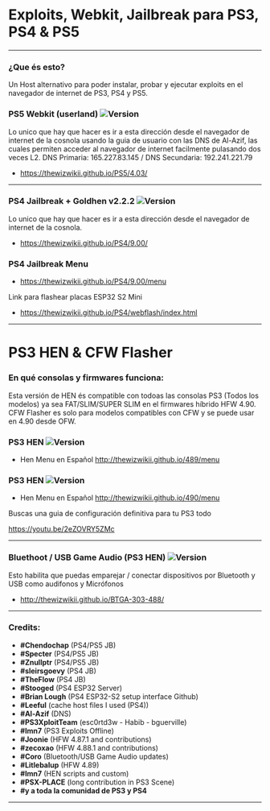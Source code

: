 # Exploits, Webkit, Jailbreak para PS3, PS4 & PS5
---

### ¿Que és esto?

Un Host alternativo para poder instalar, probar y ejecutar exploits en el navegador de internet de PS3, PS4 y PS5.

### PS5 Webkit (userland) ![Version](https://img.shields.io/badge/Version-4.03-brightred.svg)

Lo unico que hay que hacer es ir a esta dirección desde el navegador de internet de la cosnola usando la guia de usuario con las DNS de Al-Azif, las cuales permiten acceder al navegador de internet facilmente pulasando dos veces L2. DNS Primaria: 165.227.83.145 / DNS Secundaria: 192.241.221.79

- https://thewizwikii.github.io/PS5/4.03/

---

### PS4 Jailbreak + Goldhen v2.2.2 ![Version](https://img.shields.io/badge/Version-9.00-brightgreen.svg)

Lo unico que hay que hacer es ir a esta dirección desde el navegador de internet de la cosnola.

- https://thewizwikii.github.io/PS4/9.00/

### PS4 Jailbreak Menu

- https://thewizwikii.github.io/PS4/9.00/menu

Link para flashear placas ESP32 S2 Mini

- https://thewizwikii.github.io/PS4/webflash/index.html

---

# PS3 HEN & CFW Flasher

### En qué consolas y firmwares funciona:

Esta versión de HEN és compatible con todoas las consolas PS3 (Todos los modelos) ya sea FAT/SLIM/SUPER SLIM en el firmwares híbrido HFW 4.90. CFW Flasher es solo para modelos compatibles con CFW y se puede usar en 4.90 desde OFW.


### PS3 HEN ![Version](https://img.shields.io/badge/Version-4.89-red.svg)
- Hen Menu en Español http://thewizwikii.github.io/489/menu

### PS3 HEN ![Version](https://img.shields.io/badge/Version-4.90-brightgreen.svg)
- Hen Menu en Español http://thewizwikii.github.io/490/menu

Buscas una guia de configuración definitiva para tu PS3 todo 

https://youtu.be/2eZOVRY5ZMc

---

### Bluethoot / USB Game Audio (PS3 HEN) ![Version](https://img.shields.io/badge/Version-4.88-brightgreen.svg)

Esto habilita que puedas emparejar / conectar dispositivos por Bluetooth y USB como audifonos y Micrófonos

- http://thewizwikii.github.io/BTGA-303-488/


---

### Credits:

- **#Chendochap** (PS4/PS5 JB)
- **#Specter** (PS4/PS5 JB)
- **#Znullptr** (PS4/PS5 JB)
- **#sleirsgoevy** (PS4 JB)
- **#TheFlow** (PS4 JB)
- **#Stooged** (PS4 ESP32 Server)
- **#Brian Lough** (PS4 ESP32-S2 setup interface Github)
- **#Leeful** (cache host files I used (PS4))
- **#Al-Azif** (DNS)
- **#PS3XploitTeam** (esc0rtd3w - Habib - bguerville)
- **#lmn7** (PS3 Exploits Offline)
- **#Joonie** (HFW 4.87.1 and contributions)
- **#zecoxao** (HFW 4.88.1 and contributions)
- **#Coro** (Bluetooth/USB Game Audio updates)
- **#Litlebalup** (HFW 4.89)
- **#lmn7** (HEN scripts and custom)
- **#PSX-PLACE** (long contribution in PS3 Scene)
- **#y a toda la comunidad de PS3 y PS4**

---
